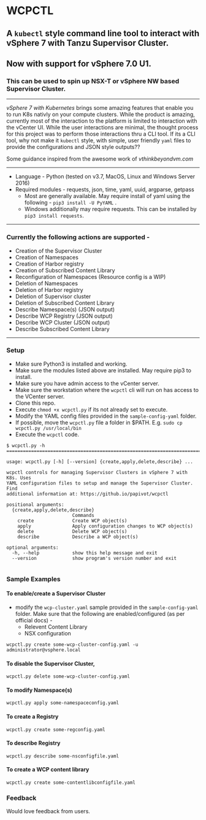 # WCPCTL
## A `kubectl` style command line tool to interact with vSphere 7 with Tanzu Supervisor Cluster.
## Now with support for vSphere 7.0 U1. 
### This can be used to spin up NSX-T or vSphere NW based Supervisor Cluster.

---

*vSphere 7 with Kubernetes* brings some amazing features that enable you to run K8s nativly on your compute clusters. While the product is amazing, currently most of the interaction to the platform is limited to interaction with the vCenter UI. While the user interactions are minimal, the thought process for this project was to perform those interactions thru a CLI tool. If its a CLI tool, why not make it `kubectl` style, with simple, user friendly `yaml` files to provide the configurations and JSON style outputs??

Some guidance inspired from the awesome work of *vthinkbeyondvm.com*

---

* Language - Python (tested on v3.7, MacOS, Linux and Windows Server 2016)
* Required modules - requests, json, time, yaml, uuid, argparse, getpass 
  * Most are generally available. May require install of yaml using the following - `pip3 install -U PyYAML` . 
  * Windows additionally may require requests. This can be installed by `pip3 install requests`.

---

### Currently the following actions are supported - 
* Creation of the Supervisor Cluster
* Creation of Namespaces
* Creation of Harbor registry
* Creation of Subscribed Content Library
* Reconfiguration of Namespaces (Resource config is a WIP)
* Deletion of Namespaces
* Deletion of Harbor registry 
* Deletion of Supervisor cluster
* Deletion of Subscribed Content Library
* Describe Namespace(s) (JSON output)
* Describe WCP Registry (JSON output)
* Describe WCP Cluster (JSON output)
* Describe Subscribed Content Library

---

### Setup 
* Make sure Python3 is installed and working.
* Make sure the modules listed above are installed. May require pip3 to install.
* Make sure you have admin access to the vCenter server.
* Make sure the workstation where the `wcpctl` cli will run on has access to the VCenter server. 
* Clone this repo. 
* Execute `chmod +x wcpctl.py` if its not already set to execute. 
* Modify the YAML config files provided in the `sample-config-yaml` folder. 
* If possible, move the `wcpctl.py` file a folder in $PATH. E.g. `sudo cp wcpctl.py /usr/local/bin`
* Execute the `wcpctl` code.

```
$ wcpctl.py -h  
=============================================================================

usage: wcpctl.py [-h] [--version] {create,apply,delete,describe} ...

wcpctl controls for managing Supervisor Clusters in vSphere 7 with K8s. Uses
YAML configuration files to setup and manage the Supervisor Cluster. Find
additional information at: https://github.io/papivot/wcpctl

positional arguments:
  {create,apply,delete,describe}
                        Commands
    create              Create WCP object(s)
    apply               Apply configuration changes to WCP object(s)
    delete              Delete WCP object(s)
    describe            Describe a WCP object(s)

optional arguments:
  -h, --help            show this help message and exit
  --version             show program's version number and exit
  
```
### Sample Examples

#### To enable/create a Supervisor Cluster
* modify the `wcp-cluster.yaml` sample provided in the `sample-config-yaml` folder. Make sure that the following are enabled/configured (as per official docs) - 
  - Relevent Content Library
  - NSX configuration

```
wcpctl.py create some-wcp-cluster-config.yaml -u administrator@vsphere.local
```

#### To disable the Supervisor Cluster, 
```
wcpctl.py delete some-wcp-cluster-config.yaml
```


#### To modify Namespace(s) 
```
wcpctl.py apply some-namespaceconfig.yaml
```

#### To create a Registry 
```
wcpctl.py create some-regconfig.yaml
```

#### To describe Registry 
```
wcpctl.py describe some-nsconfigfile.yaml
```

#### To create a WCP content library
```
wcpctl.py create some-contentlibconfigfile.yaml
```


### Feedback

Would love feedback from users. 
